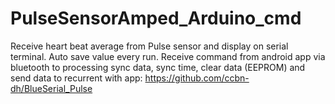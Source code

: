 PulseSensorAmped_Arduino_cmd
============================
Receive heart beat average from Pulse sensor and display on serial terminal. Auto save value every run.
Receive command from android app via bluetooth to processing sync data, sync time, clear data (EEPROM) and send data to recurrent with app: https://github.com/ccbn-dh/BlueSerial_Pulse
